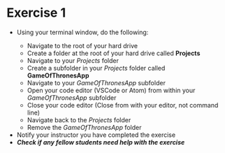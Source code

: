 # Exercise 1
<ul>
    <li>Using your terminal window, do the following:</li>
    <ul>
        <li>Navigate to the root of your hard drive</li>
        <li>Create a folder at the root of your hard drive called <strong>Projects</strong></li>
        <li>Navigate to your <em>Projects</em> folder</li>
        <li>Create a subfolder in your <em>Projects</em> folder called <strong>GameOfThronesApp</strong></li>
        <li>Navigate to your <em>GameOfThronesApp</em> subfolder</li>
        <li>Open your code editor (VSCode or Atom) from within your <em>GameOfThronesApp</em> subfolder</li>
        <li>Close your code editor (Close from with your editor, not command line)</li>
        <li>Navigate back to the <em>Projects</em> folder</li>
        <li>Remove the <em>GameOfThronesApp</em> folder</li>
    </ul>
    <li>Notify your instructor you have completed the exercise</li>
    <li><em><strong>Check if any fellow students need help with the exercise</strong></em></li>
</ul>